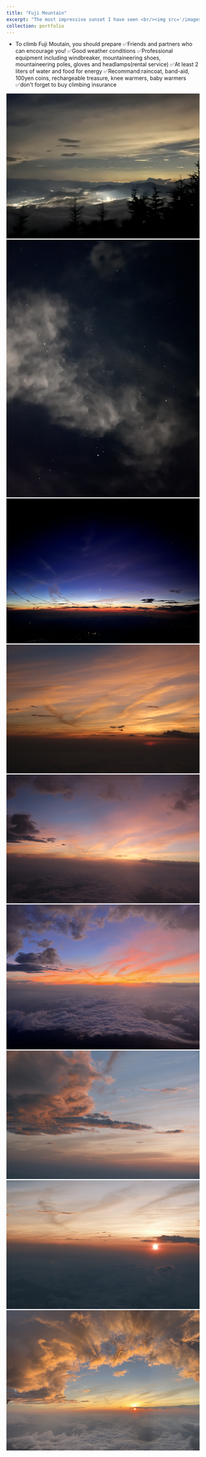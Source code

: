 ```yaml
---
title: "Fuji Mountain"
excerpt: "The most impressive sunset I have seen <br/><img src='/images/fujisan/fujisan_8.jpg'>"
collection: portfolio
---
```


- To climb Fuji Moutain, you should prepare
✅Friends and partners who can encourage you!
✅Good weather conditions
✅Professional equipment including windbreaker, mountaineering shoes, mountaineering poles, gloves and headlamps(rental service)
✅At least 2 liters of water and food for energy
✅Recommand:raincoat, band-aid, 100yen coins, rechargeable treasure, knee warmers, baby warmers
✅don't forget to buy climbing insurance

<img src='/images/fujisan/fujisan_1.jpg'>
<img src='/images/fujisan/fujisan_2.jpg'>
<img src='/images/fujisan/fujisan_3.jpg'>
<img src='/images/fujisan/fujisan_4.jpg'>
<img src='/images/fujisan/fujisan_5.jpg'>
<img src='/images/fujisan/fujisan_6.jpg'>
<img src='/images/fujisan/fujisan_7.jpg'>
<img src='/images/fujisan/fujisan_8.jpg'>
<img src='/images/fujisan/fujisan_9.jpg'>
